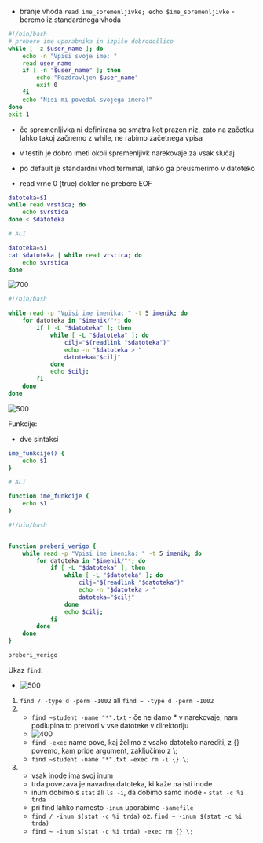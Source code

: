 - branje vhoda `read ime_spremenljivke; echo $ime_spremenljivke` - beremo iz standardnega vhoda

```bash
#!/bin/bash
# prebere ime uporabnika in izpiše dobrodošlico
while [ -z $user_name ]; do
	echo -n "Vpisi svoje ime: "
	read user_name
	if [ -n "$user_name" ]; then
		echo "Pozdravljen $user_name"
		exit 0
	fi
	echo "Nisi mi povedal svojega imena!"
done
exit 1
```

- če spremenljivka ni definirana se smatra kot prazen niz, zato na začetku lahko takoj začnemo z while, ne rabimo začetnega vpisa
- v testih je dobro imeti okoli spremenljivk narekovaje za vsak slučaj

- po default je standardni vhod terminal, lahko ga preusmerimo v datoteko
- read vrne 0 (true) dokler ne prebere EOF

```bash
datoteka=$1
while read vrstica; do
	echo $vrstica
done < $datoteka

# ALI

datoteka=$1
cat $datoteka | while read vrstica; do
	echo $vrstica
done
```

![700](Pasted%20image%2020240404093014.png)


```bash
#!/bin/bash

while read -p "Vpisi ime imenika: " -t 5 imenik; do
	for datoteka in "$imenik/"*; do
		if [ -L "$datoteka" ]; then
			while [ -L "$datoteka" ]; do
				cilj="$(readlink "$datoteka")"
				echo -n "$datoteka > "
				datoteka="$cilj"
			done
			echo $cilj;
		fi
	done
done

```

![500](Pasted%20image%2020240404100128.png)

Funkcije:
- dve sintaksi
```bash
ime_funkcije() {
	echo $1
}

# ALI

function ime_funkcije {
	echo $1
}
```

```bash
#!/bin/bash


function preberi_verigo {
	while read -p "Vpisi ime imenika: " -t 5 imenik; do
		for datoteka in "$imenik/"*; do
			if [ -L "$datoteka" ]; then
				while [ -L "$datoteka" ]; do
					cilj="$(readlink "$datoteka")"
					echo -n "$datoteka > "
					datoteka="$cilj"
				done
				echo $cilj;
			fi
		done
	done
}

preberi_verigo
```

Ukaz `find`:
- ![500](Pasted%20image%2020240404101048.png)
1. `find / -type d -perm -1002` ali `find ~ -type d -perm -1002`
2. 
	- `find ~student -name "*".txt` - če ne damo \* v narekovaje, nam podlupina to pretvori v vse datoteke v direktoriju
	- ![400](Pasted%20image%2020240404101620.png)
	- `find -exec` name pove, kaj želimo z vsako datoteko narediti, z {} povemo, kam pride argument, zaključimo z \\;
	- `find ~student -name "*".txt -exec rm -i {} \;`
3. 
	- vsak inode ima svoj inum
	- trda povezava je navadna datoteka, ki kaže na isti inode
	- inum dobimo s `stat` ali `ls -i`, da dobimo samo inode - `stat -c %i trda`
	- pri find lahko namesto `-inum` uporabimo `-samefile`
	- `find / -inum $(stat -c %i trda)` oz. `find ~ -inum $(stat -c %i trda)`
	- `find ~ -inum $(stat -c %i trda) -exec rm {} \;`